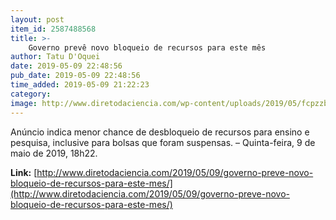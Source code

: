 ```yaml
---
layout: post
item_id: 2587488568
title: >-
    Governo prevê novo bloqueio de recursos para este mês
author: Tatu D'Oquei
date: 2019-05-09 22:48:56
pub_date: 2019-05-09 22:48:56
time_added: 2019-05-09 21:22:23
category: 
image: http://www.diretodaciencia.com/wp-content/uploads/2019/05/fcpzzb_abr_100920193781.jpg
---
```


Anúncio indica menor chance de desbloqueio de recursos para ensino e pesquisa, inclusive para bolsas que foram suspensas. – Quinta-feira, 9 de maio de 2019, 18h22.

**Link:** [http://www.diretodaciencia.com/2019/05/09/governo-preve-novo-bloqueio-de-recursos-para-este-mes/](http://www.diretodaciencia.com/2019/05/09/governo-preve-novo-bloqueio-de-recursos-para-este-mes/)

